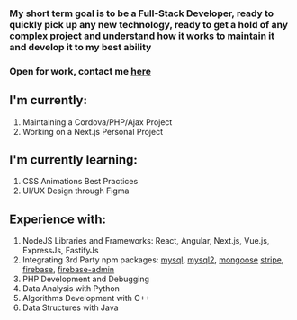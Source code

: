 ### My short term goal is to be a Full-Stack Developer, ready to quickly pick up any new technology, ready to get a hold of any complex project and understand how it works to maintain it and develop it to my best ability
### Open for work, contact me [here](mailto:mohamad.tout.business@gmail.com)

## I'm currently:
1. Maintaining a Cordova/PHP/Ajax Project
2. Working on a Next.js Personal Project

## I'm currently learning:
1. CSS Animations Best Practices
2. UI/UX Design through Figma

## Experience with:
1. NodeJS Libraries and Frameworks: React, Angular, Next.js, Vue.js, ExpressJs, FastifyJs
2. Integrating 3rd Party npm packages: [mysql](https://www.npmjs.com/package/mysql), [mysql2](https://www.npmjs.com/package/mysql2), [mongoose](https://www.npmjs.com/package/mongoose) [stripe](https://www.npmjs.com/package/stripe), [firebase](https://www.npmjs.com/package/firebase), [firebase-admin](https://www.npmjs.com/package/firebase-admin)
3. PHP Development and Debugging
4. Data Analysis with Python
5. Algorithms Development with C++
6. Data Structures with Java
